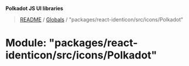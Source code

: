 **Polkadot JS UI libraries**

> [README](../README.md) / [Globals](../globals.md) / "packages/react-identicon/src/icons/Polkadot"

# Module: "packages/react-identicon/src/icons/Polkadot"

